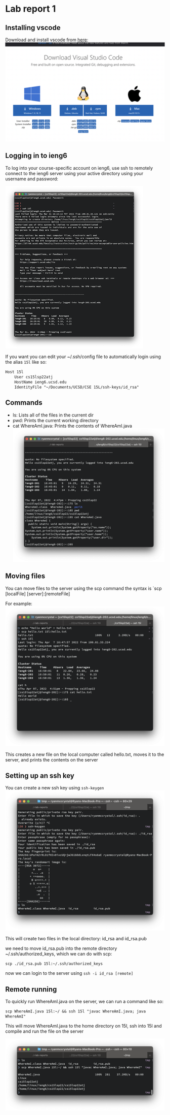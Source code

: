 # Lab report 1

## Installing vscode
Download and install vscode from [here](https://code.visualstudio.com/download):
![vscode](media/vscode-download.png)

## Logging in to ieng6

To log into your course-specific account on ieng6, use ssh to remotely connect to the ieng6 server using your active directory using your username and password:

![ssh](media/ssh.png)

If you want you can edit your ~/.ssh/config file to automatically login using the alias `15l` like so:
```
Host 15l
	User cs15lsp22atj
	HostName ieng6.ucsd.edu 
	IdentityFile "~/Documents/UCSD/CSE 15L/ssh-keys/id_rsa"
```

## Commands
* ls: Lists all of the files in the current dir
* pwd: Prints the current working directory
* cat WhereAmI.java: Prints the contents of WhereAmI.java
![commands](media/commands.png)

## Moving files
You can move files to the server using the scp command
the syntax is `scp [localFile] [server]:[remoteFile]

For example:
![scp](media/scp.png)

This creates a new file on the local computer called hello.txt, moves it to the server, and prints the contents on the server

## Setting up an ssh key

You can create a new ssh key using `ssh-keygen`
![ssh](media/keygen.png)

This will create two files in the local directory: id_rsa and id_rsa.pub

we need to move id_rsa.pub into the remote directory ~/.ssh/authorized_keys, which we can do with scp:
```
scp ./id_rsa.pub 15l:~/.ssh/authorized_keys
```
now we can login to the server using `ssh -i id_rsa [remote]`

## Remote running
To quickly run WhereAmI.java on the server, we can run a command like so:

```
scp WhereAmI.java 15l:~/ && ssh 15l "javac WhereAmI.java; java WhereAmI"
```

This will move WhereAmI.java to the home directory on 15l, ssh into 15l and compile and run the file on the server

![where](media/where.png)